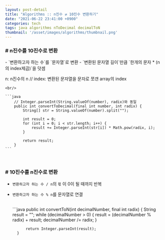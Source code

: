 ```yaml
---
layout: post-detail
title: "Algorithms :: n진수 ⇄ 10진수 변환하기"
date: "2021-06-22 23:41:00 +0900"
categories: tech
tags: java algorithms nToDecimal decimalToN
thumbnail: '/asset/images/algorithms/thumbnail.png'
---
```


 
<div>
    <h3># n진수를 10진수로 변환 <a href="https://ideone.com/JFHO4X" target="_blank"><i class="fas fa-play-circle"></i></a></h3>
</div>
- `변환하고자 하는 수`를 `문자열`로 변환
- `변환된 문자열 길이`만큼 `한개의 문자 * (n의 index제곱)`을 덧셈
    <p class="info">n: n진수의 n // index: 변환된 문자열을 문자로 쪼갠 array의 index</p>
    
    <br/>

    ```java
        // Integer.parseInt(String.valueOf(number), radix)와 동일
        public int convertToDecimal(final int number, int radix) {
            String[] str = String.valueOf(number).split("");
            
            int result = 0;
            for (int i = 0; i < str.length; i++) {
                result += Integer.parseInt(str[i]) * Math.pow(radix, i);
            }
            
            return result;
        }
    ``` 
  

<br/>

 
<div>
    <h3># 10진수를 n진수로 변환 <a href="https://ideone.com/DAYdVX" target="_blank"><i class="fas fa-play-circle"></i></a></h3>
</div>

- `변환하고자 하는 수 / n`의 `몫` 이 0이 될 때까지 반복
- `변환하고자 하는 수 % n`를 문자열로 연결   

    <br/>
    ```java
        public int convertToN(int decimalNumber, final int radix) {
            String result = "";
            while (decimalNumber > 0) {
                result = (decimalNumber % radix) + result;
                decimalNumber /= radix;
            }
            
            return Integer.parseInt(result);
        }
    ```
<br/>
<br/>
